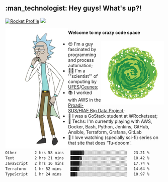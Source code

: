 
<h2> :man_technologist: Hey guys! What's up?!</h2>
                                                                         
[![Rocket Profile](https://img.shields.io/static/v1?label=Rocketseat&message=Profile&colorA=purple&color=black&logo=Rocket&logoColor=white)](https://app.rocketseat.com.br/me/elyabe)
<a href="https://www.linkedin.com/in/elyabe/"><img src="https://img.shields.io/badge/LinkedIn-informational?logo=linkedin"/></a>

<img align='left' src="https://raw.githubusercontent.com/Elyabe/Elyabe/master/images/rick-dancing.gif" width='200'>

                       
#### Welcome to my crazy code space 
<img align='right' src="https://raw.githubusercontent.com/Elyabe/elyabe/master/images/portal-3.gif" width='200'>

- :heart_eyes: I'm a guy fascinated by programming and process automation; 
- :office_worker: I'm a '"scientist"' of computing by [UFES](http://ufes.br)/[Ceunes](http://ceunes.ufes.br);
- :books: I worked with AWS in the [Proadi-SUS/HIAE Big Data Project](https://www.einstein.br/responsabilidade-social/atuacao-com-o-ministerio-da-saude/proadi-sus);
- :rocket: I was a GoStack student at @Rocketseat;
- :green_heart: Techs: I'm currently playing with AWS, Docker, Bash, Python, Jenkins, GitHub, Ansible, Terraform, Grafana, GitLab
- :movie_camera: I love watching (specially sci-fi) series on that site that does 'Tu-dooom'.

<!--START_SECTION:waka-->

```txt
Other        2 hrs 58 mins   █████▓░░░░░░░░░░░░░░░░░░░   23.21 %
Text         2 hrs 21 mins   ████▓░░░░░░░░░░░░░░░░░░░░   18.42 %
JavaScript   2 hrs 16 mins   ████▒░░░░░░░░░░░░░░░░░░░░   17.74 %
Terraform    1 hr 52 mins    ███▓░░░░░░░░░░░░░░░░░░░░░   14.64 %
TypeScript   1 hr 24 mins    ██▓░░░░░░░░░░░░░░░░░░░░░░   10.97 %
```

<!--END_SECTION:waka-->

